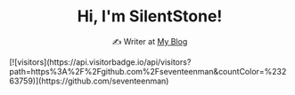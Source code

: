 <h1 align="center">Hi, I'm SilentStone!</h1> 
<p align="center"> ✍️ Writer at <a href="https://blog.huamang.xyz/">My Blog</a></p>
[![visitors](https://api.visitorbadge.io/api/visitors?path=https%3A%2F%2Fgithub.com%2Fseventeenman&countColor=%23263759)](https://github.com/seventeenman)
